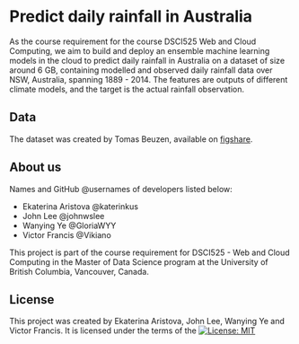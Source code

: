 # Predict daily rainfall in Australia

As the course requirement for the course DSCI525 Web and Cloud Computing, we aim to build and deploy an ensemble machine learning models in the cloud to predict daily rainfall in Australia on a dataset of size around 6 GB, containing modelled and observed daily rainfall data over NSW, Australia, spanning 1889 - 2014. The features are outputs of different climate models, and the target is the actual rainfall observation.

## Data

The dataset was created by Tomas Beuzen, available on [figshare](https://figshare.com/articles/dataset/Daily_rainfall_over_NSW_Australia/14096681).


## About us

Names and GitHub @usernames of developers listed below:

- Ekaterina Aristova @katerinkus
- John Lee @johnwslee
- Wanying Ye @GloriaWYY
- Victor Francis @Vikiano

This project is part of the course requirement for DSCI525 - Web and Cloud Computing in the Master of Data Science program at the University of British Columbia, Vancouver, Canada.

## License

This project was created by Ekaterina Aristova, John Lee, Wanying Ye and Victor Francis. It is licensed under the terms of the [![License: MIT](https://img.shields.io/badge/License-MIT-yellow.svg)](https://opensource.org/licenses/MIT)



